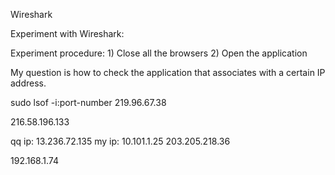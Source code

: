Wireshark

Experiment with Wireshark:

Experiment procedure: 
	1) Close all the browsers
	2) Open the application
	
My question is how to check the application that associates with a certain IP address. 



sudo lsof -i:port-number 
219.96.67.38

216.58.196.133



qq ip: 13.236.72.135
my ip: 10.101.1.25
203.205.218.36


192.168.1.74


